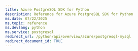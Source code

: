 ```yaml
---
title: Azure PostgreSQL SDK for Python
description: Reference for Azure PostgreSQL SDK for Python
ms.date: 07/22/2025
ms.topic: reference
ms.devlang: python
ms.service: postgresql
redirect_url: /python/api/overview/azure/postgresql-mysql
redirect_document_id: TRUE
---
```

